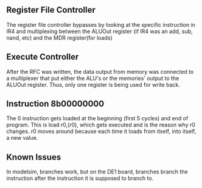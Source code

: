 ## Register File Controller

The register file controller bypasses by looking at the specific instruction in IR4 and multiplexing between the ALUOut register (if IR4 was an add, sub, nand, etc) and the MDR register(for loads)

## Execute Controller

After the RFC was written, the data output from memory was connected to a multiplexer that put either the ALU's or the memories' output to the ALUOut register. Thus, only one register is being used for write back.

## Instruction 8b00000000
The 0 instruction gets loaded at the beginning (first 5 cycles) and end of program. This is load r0,(r0), which gets executed and is the reason why r0 changes.
r0 moves around because each time it loads from itself, into itself, a new value.

## Known Issues
In modelsim, branches work, but on the DE1 board, branches branch the instruction after the instruction it is supposed to branch to.
